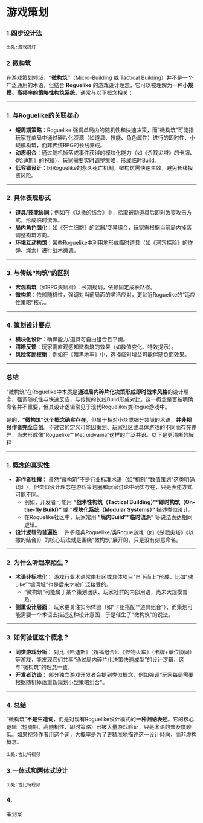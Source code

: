 # 游戏策划

##### 



### 1.四步设计法

`出处:游戏提灯`



### 2.微构筑

在游戏策划领域，**“微构筑”**（Micro-Building 或 Tactical Building）并不是一个广泛通用的术语，但结合 **Roguelike** 的游戏设计理念，它可以被理解为一种**小规模、高频率的策略性构筑系统**，通常与以下概念相关：

------

### 1. **与Roguelike的关联核心**

- **短周期策略**：Roguelike 强调单局内的随机性和快速决策，而“微构筑”可能指玩家在单局中通过碎片化资源（如道具、技能、角色属性）进行的即时性、小规模构筑，而非传统RPG的长线养成。
- **动态组合**：通过随机掉落或事件获得的模块化能力（如《杀戮尖塔》的卡牌、《哈迪斯》的祝福），玩家需要实时调整策略，形成临时Build。
- **低容错设计**：因Roguelike的永久死亡机制，微构筑需快速生效，避免长线投资风险。

------

### 2. **具体表现形式**

- **道具/技能协同**：例如在《以撒的结合》中，拾取被动道具后即时改变攻击方式，形成临时流派。
- **局内角色强化**：如《死亡细胞》的武器/变异组合，玩家需根据当前局内掉落调整构筑方向。
- **环境互动构筑**：某些Roguelike中利用地形或临时道具（如《洞穴探险》的炸弹、绳索）进行战术微调。

------

### 3. **与传统“构筑”的区别**

- **宏观构筑**（如RPG天赋树）：长期规划，依赖固定成长路径。
- **微构筑**：依赖随机性，强调对当前局面的灵活应对，更贴近Roguelike的“适应性策略”核心。

------

### 4. **策划设计要点**

- **模块化设计**：确保能力/道具可自由组合且平衡。
- **清晰反馈**：玩家需直观感知微构筑的效果（如数值变化、特效提示）。
- **风险奖励权衡**：例如在《暗黑地牢》中，选择临时增益可能伴随负面效果。

------

### 总结

“微构筑”在Roguelike中本质是**通过局内碎片化决策形成即时战术风格**的设计理念，强调随机性与快速反应，与传统的长线Build形成对比。这一概念是否被明确命名并不重要，但其设计逻辑常见于现代Roguelike/类Rogue游戏中。



是的，**“微构筑”这个概念确实存在**，但属于相对小众或细分领域的术语，**并非视频作者完全自创**。不过它的定义可能因策划、玩家社区或具体游戏的不同而存在差异，尚未形成像“Roguelike”“Metroidvania”这样的广泛共识。以下是更清晰的解释：

------

### 1. **概念的真实性**

- **非作者杜撰**：
  虽然“微构筑”不是行业标准术语（如“机制”“数值策划”这类明确词汇），但类似设计理念在游戏策划圈和玩家讨论中确实存在，只是表述方式可能不同。
  - 例如，开发者可能用 **“战术性构筑（Tactical Building）”“即时构筑（On-the-fly Build）”** 或 **“模块化系统（Modular Systems）”** 描述类似设计。
  - 在Roguelike社区中，玩家常用 **“局内Build”“临时流派”** 等说法表达相同逻辑。
- **设计逻辑的普遍性**：
  许多经典Roguelike/类Rogue游戏（如《杀戮尖塔》《以撒的结合》）的核心玩法就是围绕“微构筑”展开的，只是没有刻意命名。

------

### 2. **为什么听起来陌生？**

- **术语非标准化**：
  游戏行业术语常由社区或具体项目“自下而上”形成，比如“魂Like”“银河城”也是后来才被广泛接受的。
  - “微构筑”可能属于某个策划团队、玩家社群的内部用语，尚未大规模普及。
- **侧重设计层面**：
  玩家更关注实际体验（如“卡组搭配”“道具组合”），而策划可能需要一个术语去描述这种设计意图，于是催生了“微构筑”的说法。

------

### 3. **如何验证这个概念？**

- **同类游戏分析**：
  对比《哈迪斯》（祝福组合）、《怪物火车》（卡牌+单位协同）等游戏，能发现它们共享“通过局内碎片化决策快速成型”的设计逻辑，这与“微构筑”的理念一致。
- **开发者访谈**：
  部分独立游戏开发者会提到类似概念，例如强调“玩家每局需要根据随机掉落重新规划小型策略组合”。

------

### 4. **总结**

“微构筑”**不是生造词**，而是对现有Roguelike设计模式的**一种归纳表述**。它的核心逻辑（短周期、高随机性、即时策略）已被大量游戏验证，只是术语的普及度较低。如果视频作者用这个词，大概率是为了更精准地描述这一设计倾向，而非虚构概念。







`出处:吉比特视频`





### 3.一体式和两体式设计

`出处:吉比特视频`

### 4.







策划案

